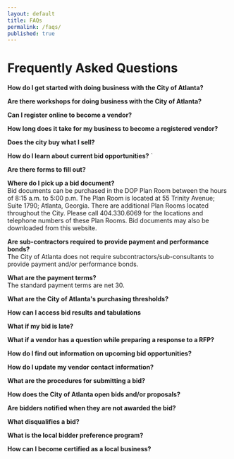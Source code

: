 ```yaml
---
layout: default
title: FAQs
permalink: /faqs/
published: true
---
```


# Frequently Asked Questions

**How do I get started with doing business with the City of Atlanta?**  

**Are there workshops for doing business with the City of Atlanta?**  


**Can I register online to become a vendor?**  

**How long does it take for my business to become a registered vendor?**  

**Does the city buy what I sell?**  

**How do I learn about current bid opportunities?**  `

**Are there forms to fill out?**  

**Where do I pick up a bid document?**  
Bid documents can be purchased in the DOP Plan Room between the hours of 8:15 a.m. to 5:00 p.m. The Plan Room is located at 55 Trinity Avenue; Suite 1790; Atlanta, Georgia. There are additional Plan Rooms located throughout the City. Please call 404.330.6069 for the locations and telephone numbers of these Plan Rooms. Bid documents may also be downloaded from this website.

**Are sub-contractors required to provide payment and performance bonds?**  
The City of Atlanta does not require subcontractors/sub-consultants to provide payment and/or performance bonds.

**What are the payment terms?**  
The standard payment terms are net 30.

**What are the City of Atlanta's purchasing thresholds?**  

**How can I access bid results and tabulations**  

**What if my bid is late?**  

**What if a vendor has a question while preparing a response to a RFP?**  

**How do I find out information on upcoming bid opportunities?**  

**How do I update my vendor contact information?**  

**What are the procedures for submitting a bid?**  

**How does the City of Atlanta open bids and/or proposals?**  

**Are bidders notified when they are not awarded the bid?**  

**What disqualifies a bid?**  

**What is the local bidder preference program?**  

**How can I become certified as a local business?**  
